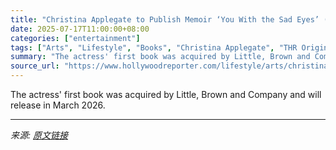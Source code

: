 ```yaml
---
title: "Christina Applegate to Publish Memoir ‘You With the Sad Eyes’ (Exclusive)"
date: 2025-07-17T11:00:00+08:00
categories: ["entertainment"]
tags: ["Arts", "Lifestyle", "Books", "Christina Applegate", "THR Original Video"]
summary: "The actress' first book was acquired by Little, Brown and Company and will release in March 2026."
source_url: "https://www.hollywoodreporter.com/lifestyle/arts/christina-applegate-memoir-you-with-the-sad-eyes-1236316040/"
---
```


The actress' first book was acquired by Little, Brown and Company and will release in March 2026.

---

*来源: [原文链接](https://www.hollywoodreporter.com/lifestyle/arts/christina-applegate-memoir-you-with-the-sad-eyes-1236316040/)*

